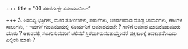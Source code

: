 +++
title = "03 ತರಣಿಗುಣ್ಟೇ ಸಮಯವನಿಲಗೆ"

+++
3. ಅಸಂಖ್ಯ ಛತ್ರಿಗಳು, ಮಕರ ತೋರಣಗಳು, ಪತಾಕೆಗಳು, ಆಕರ್ಷಕವಾದ ದೊಡ್ಡ ಚಾಮರಗಳು, ಈಟಿಗಳ ಸಾಲುಗಳು, - ಇವುಗಳ ಗುಂಪಿನಡಿಯಲ್ಲಿ ಸೂರ್ಯನಿಗೆ ಅವಕಾಶವುಂಟೇ ? ಗಾಳಿಗೆ ಅವಕಾಶ ಮಾಡಿಕೊಡುವವರು ಯಾರು ? ಆಕಾಶದಲ್ಲಿ ಸಂಚರಿಸುವವರಿಗೆ ಚಲಿಸದೆ ಸ್ಥಿರವಾಗಿರುವಂತಾಯ್ತೆಂದರೆ ಪಕ್ಷಿಕುಲಕ್ಕೆ ಅವಕಾಶವೆಂಬುದು ಎಲ್ಲಿಯ ಮಾತು ?